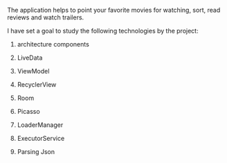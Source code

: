 The application helps to point your favorite movies for watching, sort, read reviews and watch trailers.

I have set a goal to study the following technologies by the project:

1. architecture components

2. LiveData

3. ViewModel

4. RecyclerView

5. Room

6. Picasso

7. LoaderManager

8. ExecutorService

9. Parsing Json

